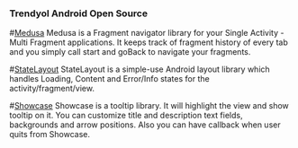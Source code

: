 ### Trendyol Android Open Source

#[Medusa](https://github.com/Trendyol/medusa)
Medusa is a Fragment navigator library for your Single Activity - Multi Fragment applications. It keeps track of fragment history of every tab and you simply call start and goBack to navigate your fragments.

#[StateLayout](https://github.com/Trendyol/StateLayout)
StateLayout is a simple-use Android layout library which handles Loading, Content and Error/Info states for the activity/fragment/view.

#[Showcase](https://github.com/Trendyol/showcase)
Showcase is a tooltip library. It will highlight the view and show tooltip on it. You can customize title and description text fields, backgrounds and arrow positions. Also you can have callback when user quits from Showcase.